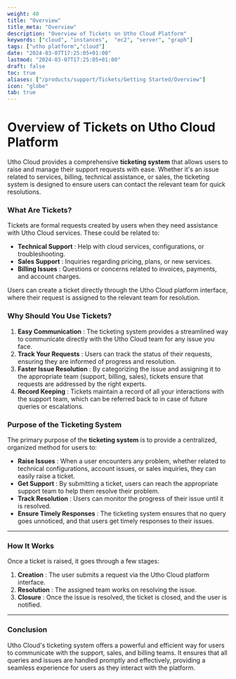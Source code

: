 ```yaml
---
weight: 40
title: "Overview"
title_meta: "Overview"
description: "Overview of Tickets on Utho Cloud Platform"
keywords: ["cloud", "instances",  "ec2", "server", "graph"]
tags: ["utho platform","cloud"]
date: "2024-03-07T17:25:05+01:00"
lastmod: "2024-03-07T17:25:05+01:00"
draft: false
toc: true
aliases: ["/products/support/Tickets/Getting Started/Overview"]
icon: "globe"
tab: true
---
```


# **Overview of Tickets on Utho Cloud Platform**

Utho Cloud provides a comprehensive **ticketing system** that allows users to raise and manage their support requests with ease. Whether it's an issue related to services, billing, technical assistance, or sales, the ticketing system is designed to ensure users can contact the relevant team for quick resolutions.

### **What Are Tickets?**

Tickets are formal requests created by users when they need assistance with Utho Cloud services. These could be related to:

* **Technical Support** : Help with cloud services, configurations, or troubleshooting.
* **Sales Support** : Inquiries regarding pricing, plans, or new services.
* **Billing Issues** : Questions or concerns related to invoices, payments, and account charges.

Users can create a ticket directly through the Utho Cloud platform interface, where their request is assigned to the relevant team for resolution.

### **Why Should You Use Tickets?**

1. **Easy Communication** : The ticketing system provides a streamlined way to communicate directly with the Utho Cloud team for any issue you face.
2. **Track Your Requests** : Users can track the status of their requests, ensuring they are informed of progress and resolution.
3. **Faster Issue Resolution** : By categorizing the issue and assigning it to the appropriate team (support, billing, sales), tickets ensure that requests are addressed by the right experts.
4. **Record Keeping** : Tickets maintain a record of all your interactions with the support team, which can be referred back to in case of future queries or escalations.

### **Purpose of the Ticketing System**

The primary purpose of the **ticketing system** is to provide a centralized, organized method for users to:

* **Raise Issues** : When a user encounters any problem, whether related to technical configurations, account issues, or sales inquiries, they can easily raise a ticket.
* **Get Support** : By submitting a ticket, users can reach the appropriate support team to help them resolve their problem.
* **Track Resolution** : Users can monitor the progress of their issue until it is resolved.
* **Ensure Timely Responses** : The ticketing system ensures that no query goes unnoticed, and that users get timely responses to their issues.

---

### **How It Works**

Once a ticket is raised, it goes through a few stages:

1. **Creation** : The user submits a request via the Utho Cloud platform interface.
2. **Resolution** : The assigned team works on resolving the issue.
3. **Closure** : Once the issue is resolved, the ticket is closed, and the user is notified.

---

### **Conclusion**

Utho Cloud's ticketing system offers a powerful and efficient way for users to communicate with the support, sales, and billing teams. It ensures that all queries and issues are handled promptly and effectively, providing a seamless experience for users as they interact with the platform.
